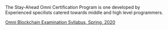 The Stay-Ahead Omni Certification Program is one developed by Experienced specilists catered towards middle and high level programmers. 

[Omni Blockchain Examination Syllabus, Spring, 2020](https://github.com/LightningOnOmnilayer/Omni-Academy/blob/master/Examination%20Syllabus,%20Spring,%202020.md)
